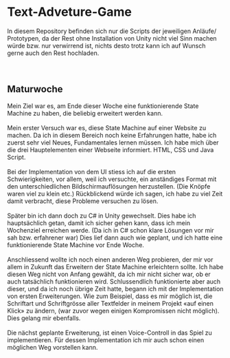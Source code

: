 # Text-Adveture-Game
In diesem Repository befinden sich nur die Scripts der jeweiligen Anläufe/ Prototypen, da der Rest ohne Installation von Unity nicht viel Sinn machen würde bzw. nur verwirrend ist, nichts desto trotz kann ich auf Wunsch gerne auch den Rest hochladen.
<br />
<br />
<br />
## Maturwoche
Mein Ziel war es, am Ende dieser Woche eine funktionierende State Machine zu haben, die beliebig erweitert werden kann.
<br />
<br />
Mein erster Versuch war es, diese State Machine auf einer Website zu machen. Da ich in diesem Bereich noch keine Erfahrungen hatte, habe ich zuerst sehr viel Neues, Fundamentales lernen müssen. Ich habe mich über die drei Hauptelementen einer Webseite informiert. HTML, CSS und Java Script.
<br /><br />
Bei der Implementation von dem UI stiess ich auf die ersten Schwierigkeiten, vor allem, weil ich versuchte, ein anständiges Format mit den unterschiedlichen Bildschirmauflösungen herzustellen. (Die Knöpfe waren viel zu klein etc.) Rückblickend würde ich sagen, ich habe zu viel Zeit damit verbracht, diese Probleme versuchen zu lösen.
<br />
<br />
Später bin ich dann doch zu C# in Unity gewechselt. Dies habe ich hauptsächlich getan, damit ich sicher gehen kann, dass ich mein Wochenziel erreichen werde. (Da ich in C# schon klare Lösungen vor mir sah bzw. erfahrener war)
Dies lief dann auch wie geplant, und ich hatte eine funktionierende State Machine vor Ende Woche.
<br /><br />
Anschliessend wollte ich noch einen anderen Weg probieren, der mir vor allem in Zukunft das Erweitern der State Machine erleichtern sollte. Ich habe diesen Weg nicht von Anfang gewählt, da ich mir nicht sicher war, ob er auch tatsächlich funktionieren wird.
Schlussendlich funktionierte aber auch dieser, und da ich noch übrige Zeit hatte, begann ich mit der Implementation von ersten Erweiterungen. Wie zum Beispiel, dass es mir möglich ist, die Schriftart und Schriftgrösse aller Textfelder in meinem Projekt «auf einen Klick» zu ändern, (war zuvor wegen einigen Kompromissen nicht möglich). Dies gelang mir ebenfalls.
<br />
<br />
Die nächst geplante Erweiterung, ist einen Voice-Controll in das Spiel zu implementieren. Für dessen Implementation ich mir auch schon einen möglichen Weg vorstellen kann.
